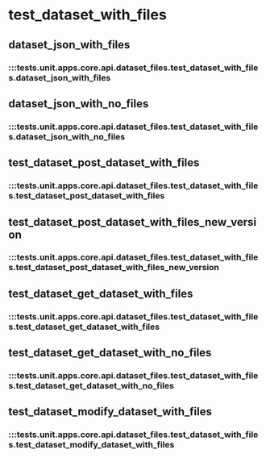 # test_dataset_with_files

## dataset_json_with_files

### :::tests.unit.apps.core.api.dataset_files.test_dataset_with_files.dataset_json_with_files

## dataset_json_with_no_files

### :::tests.unit.apps.core.api.dataset_files.test_dataset_with_files.dataset_json_with_no_files

## test_dataset_post_dataset_with_files

### :::tests.unit.apps.core.api.dataset_files.test_dataset_with_files.test_dataset_post_dataset_with_files

## test_dataset_post_dataset_with_files_new_version

### :::tests.unit.apps.core.api.dataset_files.test_dataset_with_files.test_dataset_post_dataset_with_files_new_version

## test_dataset_get_dataset_with_files

### :::tests.unit.apps.core.api.dataset_files.test_dataset_with_files.test_dataset_get_dataset_with_files

## test_dataset_get_dataset_with_no_files

### :::tests.unit.apps.core.api.dataset_files.test_dataset_with_files.test_dataset_get_dataset_with_no_files

## test_dataset_modify_dataset_with_files

### :::tests.unit.apps.core.api.dataset_files.test_dataset_with_files.test_dataset_modify_dataset_with_files

